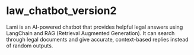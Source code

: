 # law_chatbot_version2
Lami is an AI-powered chatbot that provides helpful legal answers using LangChain and RAG (Retrieval Augmented Generation). It can search through legal documents and give accurate, context-based replies instead of random outputs.
